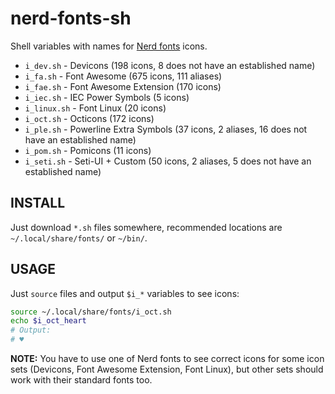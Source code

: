 # nerd-fonts-sh

Shell variables with names for [Nerd
fonts](https://github.com/ryanoasis/nerd-fonts) icons.

- `i_dev.sh` - Devicons (198 icons, 8 does not have an established name)
- `i_fa.sh` - Font Awesome (675 icons, 111 aliases)
- `i_fae.sh` - Font Awesome Extension (170 icons)
- `i_iec.sh` - IEC Power Symbols (5 icons)
- `i_linux.sh` - Font Linux (20 icons)
- `i_oct.sh` - Octicons (172 icons)
- `i_ple.sh` - Powerline Extra Symbols (37 icons, 2 aliases, 16 does not
  have an established name)
- `i_pom.sh` - Pomicons (11 icons)
- `i_seti.sh` - Seti-UI + Custom (50 icons, 2 aliases, 5 does not have an
  established name)

## INSTALL

Just download `*.sh` files somewhere, recommended locations are
`~/.local/share/fonts/` or `~/bin/`.

## USAGE

Just `source` files and output `$i_*` variables to see icons:

```sh
source ~/.local/share/fonts/i_oct.sh
echo $i_oct_heart   
# Output:
# ♥
```

**NOTE:** You have to use one of Nerd fonts to see correct icons for some
icon sets (Devicons, Font Awesome Extension, Font Linux), but other sets
should work with their standard fonts too.
